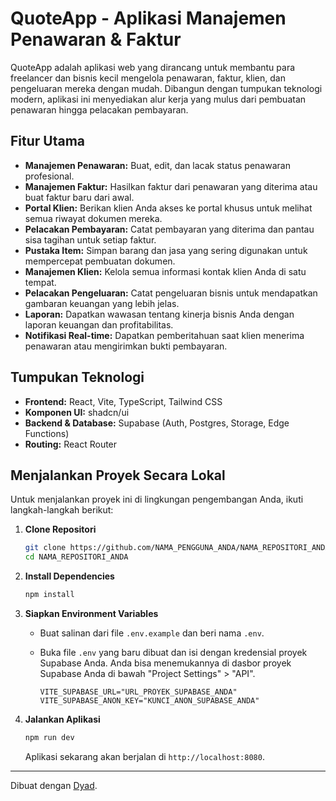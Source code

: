 # QuoteApp - Aplikasi Manajemen Penawaran & Faktur

QuoteApp adalah aplikasi web yang dirancang untuk membantu para freelancer dan bisnis kecil mengelola penawaran, faktur, klien, dan pengeluaran mereka dengan mudah. Dibangun dengan tumpukan teknologi modern, aplikasi ini menyediakan alur kerja yang mulus dari pembuatan penawaran hingga pelacakan pembayaran.

## Fitur Utama

- **Manajemen Penawaran:** Buat, edit, dan lacak status penawaran profesional.
- **Manajemen Faktur:** Hasilkan faktur dari penawaran yang diterima atau buat faktur baru dari awal.
- **Portal Klien:** Berikan klien Anda akses ke portal khusus untuk melihat semua riwayat dokumen mereka.
- **Pelacakan Pembayaran:** Catat pembayaran yang diterima dan pantau sisa tagihan untuk setiap faktur.
- **Pustaka Item:** Simpan barang dan jasa yang sering digunakan untuk mempercepat pembuatan dokumen.
- **Manajemen Klien:** Kelola semua informasi kontak klien Anda di satu tempat.
- **Pelacakan Pengeluaran:** Catat pengeluaran bisnis untuk mendapatkan gambaran keuangan yang lebih jelas.
- **Laporan:** Dapatkan wawasan tentang kinerja bisnis Anda dengan laporan keuangan dan profitabilitas.
- **Notifikasi Real-time:** Dapatkan pemberitahuan saat klien menerima penawaran atau mengirimkan bukti pembayaran.

## Tumpukan Teknologi

- **Frontend:** React, Vite, TypeScript, Tailwind CSS
- **Komponen UI:** shadcn/ui
- **Backend & Database:** Supabase (Auth, Postgres, Storage, Edge Functions)
- **Routing:** React Router

## Menjalankan Proyek Secara Lokal

Untuk menjalankan proyek ini di lingkungan pengembangan Anda, ikuti langkah-langkah berikut:

1.  **Clone Repositori**
    ```bash
    git clone https://github.com/NAMA_PENGGUNA_ANDA/NAMA_REPOSITORI_ANDA.git
    cd NAMA_REPOSITORI_ANDA
    ```

2.  **Install Dependencies**
    ```bash
    npm install
    ```

3.  **Siapkan Environment Variables**
    - Buat salinan dari file `.env.example` dan beri nama `.env`.
    - Buka file `.env` yang baru dibuat dan isi dengan kredensial proyek Supabase Anda. Anda bisa menemukannya di dasbor proyek Supabase Anda di bawah "Project Settings" > "API".

      ```env
      VITE_SUPABASE_URL="URL_PROYEK_SUPABASE_ANDA"
      VITE_SUPABASE_ANON_KEY="KUNCI_ANON_SUPABASE_ANDA"
      ```

4.  **Jalankan Aplikasi**
    ```bash
    npm run dev
    ```
    Aplikasi sekarang akan berjalan di `http://localhost:8080`.

---

Dibuat dengan [Dyad](https://www.dyad.sh).